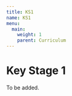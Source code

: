 ```yaml
---
title: KS1
name: KS1
menu:
  main:
    weight: 1
    parent: Curriculum
---
```


# Key Stage 1

To be added.